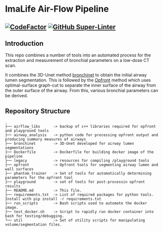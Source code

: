 # ImaLife Air-Flow Pipeline

[![CodeFactor](https://www.codefactor.io/repository/github/id-b3/air_flow_imalife/badge?s=1dae3aeee26afb253ec4aedd3b702d828daacdf3)](https://www.codefactor.io/repository/github/id-b3/air_flow_imalife)
[![GitHub Super-Linter](https://github.com/id-b3/air_flow_imalife/workflows/Lint%20Code%20Base/badge.svg)](https://github.com/marketplace/actions/super-linter)
-------------------

## Introduction
This repo combines a number of tools into an automated process for the
extraction and measurement of bronchial parameters on a low-dose CT scan.

It combines the 3D-Unet method [bronchinet](/bronchinet) to obtain the initial airway lumen segmentation.
This is followed by the [Opfront](/opfront) method which uses optimal-surface graph-cut to separate the inner surface of the airway from the outer surface of the airway.
From this, various bronchial parameters can be derived.

## Repository Structure
    .
    ├── airflow_libs      -> backup of c++ libraries required for opfront and playground tools   
    ├── airway_analysis   -> python code for processing opfront output and producing summary measures of airways  
    ├── bronchinet        -> 3D-Unet developed for airway lumen segmentations
    ├── Dockerfile        -> Dockerfile for building docker image of the pipeline  
    ├── legacy            -> resources for compiling /playground tools  
    ├── opfront           -> Opfront tools for segmenting airway lumen and wall surfaces  
    ├── phantom_trainer   -> Set of tools for automatically determining parameters for the opfront tool  
    ├── playground        -> set of tools for post-processin opfront results  
    ├── README.md         -> This file.  
    ├── requirements.txt  -> List of required packages for python tools. Install with pip install -r requirements.txt  
    ├── run_scripts       -> Bash scripts used to automate the docker image. 
    ├── test_docker.sh    -> Script to rapidly run docker container into bash for testing/debugging.  
    └── util              -> Set of utility scripts for manipulating volume/segmentation files.
